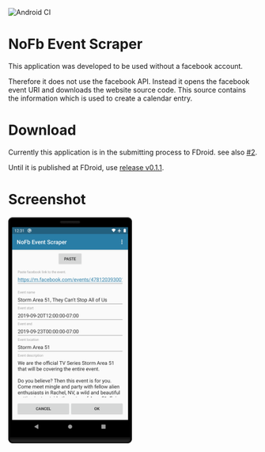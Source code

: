 ![Android CI](https://github.com/akaessens/NoFbEventScraper/workflows/Android%20CI/badge.svg)

# NoFb Event Scraper

This application was developed to be used without a facebook account.

Therefore it does not use the facebook API.
Instead it opens the facebook event URI and downloads the website source code.
This source contains the information which is used to create a calendar entry.

# Download
Currently this application is in the submitting process to FDroid. see also [#2](/../../issues/2).

Until it is published at FDroid, use [release v0.1.1](https://github.com/akaessens/NoFbEventScraper/releases/download/v0.1.1/app-release.apk).

# Screenshot

<img src="/fastlane/metadata/android/en-US/images/phoneScreenshots/1.png" alt="Screenshot" width="250">
